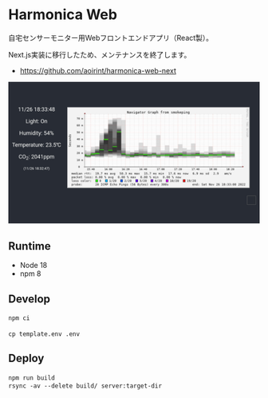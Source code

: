 # Harmonica Web

自宅センサーモニター用Webフロントエンドアプリ（React製）。

Next.js実装に移行したため、メンテナンスを終了します。

- <https://github.com/aoirint/harmonica-web-next>

![](docs/screenshot_monitor.jpg)

## Runtime

- Node 18
- npm 8

## Develop

```shell
npm ci

cp template.env .env
```

## Deploy

```shell
npm run build
rsync -av --delete build/ server:target-dir
```
